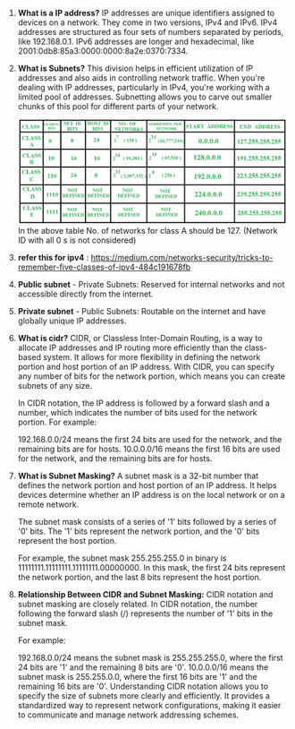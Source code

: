 1. **What is a IP address?**
    IP addresses are unique identifiers assigned to devices on a network. They come in two versions, IPv4 and IPv6. IPv4 addresses are structured as four sets of numbers separated by periods, like 192.168.0.1. IPv6 addresses are longer and hexadecimal, like 2001:0db8:85a3:0000:0000:8a2e:0370:7334.

2. **What is Subnets?**
    This division helps in efficient utilization of IP addresses and also aids in controlling network traffic. When you're dealing with IP addresses, particularly in IPv4, you're working with a limited pool of addresses. Subnetting allows you to carve out smaller chunks of this pool for different parts of your network.
    
    ![alt text](image.png)
    In the above table No. of networks for class A should be 127. (Network ID with all 0 s is not considered)

3. **refer this for ipv4** : https://medium.com/networks-security/tricks-to-remember-five-classes-of-ipv4-484c191678fb

4. **Public subnet** - Private Subnets: Reserved for internal networks and not accessible directly from the internet. 

5. **Private subnet** - Public Subnets: Routable on the internet and have globally unique IP addresses.

6. **What is cidr?**
    CIDR, or Classless Inter-Domain Routing, is a way to allocate IP addresses and IP routing more efficiently than the class-based system. It allows for more flexibility in defining the network portion and host portion of an IP address. With CIDR, you can specify any number of bits for the network portion, which means you can create subnets of any size.

    In CIDR notation, the IP address is followed by a forward slash and a number, which indicates the number of bits used for the network portion. For example:

    192.168.0.0/24 means the first 24 bits are used for the network, and the remaining bits are for hosts.
    10.0.0.0/16 means the first 16 bits are used for the network, and the remaining bits are for hosts.

7. **What is Subnet Masking?**
    A subnet mask is a 32-bit number that defines the network portion and host portion of an IP address. It helps devices determine whether an IP address is on the local network or on a remote network.

    The subnet mask consists of a series of '1' bits followed by a series of '0' bits. The '1' bits represent the network portion, and the '0' bits represent the host portion.

    For example, the subnet mask 255.255.255.0 in binary is 11111111.11111111.11111111.00000000. In this mask, the first 24 bits represent the network portion, and the last 8 bits represent the host portion.

8. **Relationship Between CIDR and Subnet Masking:**
    CIDR notation and subnet masking are closely related. In CIDR notation, the number following the forward slash (/) represents the number of '1' bits in the subnet mask.

    For example:

    192.168.0.0/24 means the subnet mask is 255.255.255.0, where the first 24 bits are '1' and the remaining 8 bits are '0'.
    10.0.0.0/16 means the subnet mask is 255.255.0.0, where the first 16 bits are '1' and the remaining 16 bits are '0'.
    Understanding CIDR notation allows you to specify the size of subnets more clearly and efficiently. It provides a standardized way to represent network configurations, making it easier to communicate and manage network addressing schemes.